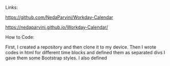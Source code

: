 Links:

https://github.com/NedaParvini/Workday-Calendar 

https://nedaparvini.github.io/Workday-Calendar/

How to Code:

First, I created a repository and then clone it to my device.
Then I wrote codes in html for different time blocks and defined them as separated divs 
I gave them some Bootstrap styles.
I also defined <script> so I assigned js external file
In JS file first I defined saveBtn as a variable and then I wrote a code to show current day in top of the page
Then I wrote function for each block to show when we are in the past, present or future and change the background color based on different color codes.
If statement checks the "current hour". If it is larger than the hour we are in, it considers as a future and turn to green. If the "current hour" equals to the hour it considers this as a present time and the other option considers as a past.
Each time I write a task in the planner and I push the save button it goes to local storage and save there, so when I refresh the page, I can see them.
I call the functions at the end of the file.



Screenshot:

![Screenshot](Assets/screenshot.jpg)

